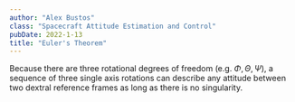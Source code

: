 ```yaml
---
author: "Alex Bustos"
class: "Spacecraft Attitude Estimation and Control"
pubDate: 2022-1-13
title: "Euler's Theorem"
---
```


Because there are three rotational degrees of freedom (e.g. $\Phi , \Theta , \Psi$), a sequence of three single axis rotations can describe any attitude between two dextral reference frames as long as there is no singularity.

